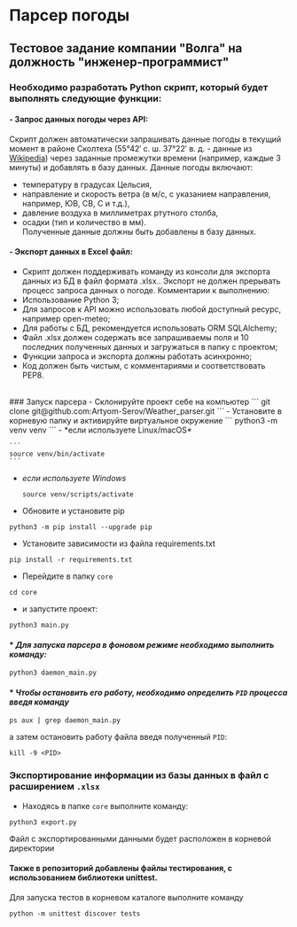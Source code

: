 # Парсер погоды

## Тестовое задание компании "Волга" на должность "инженер-программист"

### Необходимо разработать Python скрипт, который будет выполнять следующие функции:
#### - Запрос данных погоды через API:
Скрипт должен автоматически запрашивать данные погоды в текущий момент в районе Сколтеха (55°42′ с. ш. 37°22′ в. д. - данные из [Wikipedia](https://ru.wikipedia.org/wiki/)) через заданные промежутки времени (например, каждые 3 минуты) и добавлять в базу данных.
Данные погоды включают: 
- температуру в градусах Цельсия,
- направление и скорость ветра (в м/с, с указанием направления, например, ЮВ, СВ, С и т.д.),
- давление воздуха в миллиметрах ртутного столба,
- осадки (тип и количество в мм). <br>
Полученные данные должны быть добавлены в базу данных.

#### - Экспорт данных в Excel файл:
- Скрипт должен поддерживать команду из консоли для экспорта данных из БД в файл формата .xlsx.. Экспорт не должен прерывать процесс запроса данных о погоде.
Комментарии к выполнению:
- Использование Python 3;
- Для запросов к API можно использовать любой доступный ресурс, например open-meteo;
- Для работы с БД, рекомендуется использовать ORM SQLAlchemy;
- Файл .xlsx должен содержать все запрашиваемы поля и 10 последних полученных данных и загружаться в папку с проектом;
- Функции запроса и экспорта должны работать асинхронно; 
- Код должен быть чистым, с комментариями и соответствовать PEP8.
<br>
### Запуск парсера
- Склонируйте проект себе на компьютер
```
git clone git@github.com:Artyom-Serov/Weather_parser.git
``` 
- Установите в корневую папку и активируйте виртуальное окружение
```
python3 -m venv venv
```
- *если используете Linux/macOS*

    ```
    source venv/bin/activate
    ```

- *если используете Windows*

    ```
    source venv/scripts/activate
    ```
- Обновите и установите pip
```
python3 -m pip install --upgrade pip
```
- Установите зависимости из файла requirements.txt
```
pip install -r requirements.txt
```
- Перейдите в папку `core`
```
cd core
```
- и запустите проект:
```
python3 main.py
```
####  * *Для запуска парсера в фоновом режиме необходимо выполнить команду:*
```
python3 daemon_main.py
```
#### * *Чтобы остановить его работу, необходимо определить ```PID``` процесса введя команду*
```
ps aux | grep daemon_main.py
```
а затем остановить работу файла введя полученный ```PID```:
```
kill -9 <PID>
```

### Экспортирование информации из базы данных в файл с расширением `.xlsx` 
- Находясь в папке `core` выполните команду:
```
python3 export.py
``` 
Файл с экспортированными данными будет расположен в корневой директории
<br>
#### Также в репозиторий добавлены файлы тестирования, с использованием библиотеки unittest.
Для запуска тестов в корневом каталоге выполните команду
```
python -m unittest discover tests
```